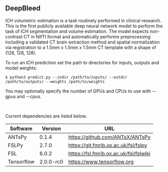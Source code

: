## DeepBleed

ICH volumetric estimation is a task routinely performed in clinical research. This is the first publicly available deep neural network model to perform the task of ICH segmentation and volume estimation. The model expects non-contrast CT in NIfTI format and automatically performs preprocessing including a validated CT brain extraction method and spatial normalization via registration to a 1.5mm x 1.5mm x 1.5mm CT template with a shape of (128, 128, 128). 
 <br/>

To run an ICH prediction set the path to directories for inputs, outputs and model weights:<br/>
```
$ python3 predict.py --indir /path/to/inputs/ --outdir /path/to/outputs/ --weights /path/to/weights
```
You may optionally specify the number of GPUs and CPUs to use with --gpus and --cpus.

<br/>

Current dependencies are listed below. 

Software | Version | URL
------------ | ------------- | -------------
ANTsPy | 0.1.4 | https://github.com/ANTsX/ANTsPy
FSLPy | 2.7.0 | https://git.fmrib.ox.ac.uk/fsl/fslpy
FSL | 6.0.2 | https://fsl.fmrib.ox.ac.uk/fsl/fslwiki
Tensorflow | 2.0.0-rc0 | https://www.tensorflow.org

<br/>



